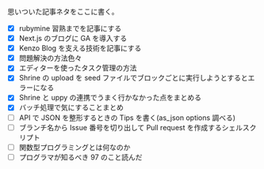 思いついた記事ネタをここに書く。

- [x] rubymine 習熟までを記事にする
- [x] Next.js のブログに GA を導入する
- [x] Kenzo Blog を支える技術を記事にする
- [x] 問題解決の方法色々
- [x] エディターを使ったタスク管理の方法
- [x] Shrine の upload を seed ファイルでブロックごとに実行しようとするとエラーになる
- [x] Shrine と uppy の連携でうまく行かなかった点をまとめる
- [x] バッチ処理で気にすることまとめ
- [ ] API で JSON を整形するときの Tips を書く(as_json options 調べる)
- [ ] ブランチ名から Issue 番号を切り出して Pull request を作成するシェルスクリプト
- [ ] 関数型プログラミングとは何なのか
- [ ] プログラマが知るべき 97 のこと読んだ

